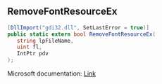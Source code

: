 ## RemoveFontResourceEx

```csharp
[DllImport("gdi32.dll", SetLastError = true)]
public static extern bool RemoveFontResourceEx(
   string lpFileName,
   uint fl,
   IntPtr pdv
);
```

Microsoft documentation: [Link](https://docs.microsoft.com/en-us/windows/win32/api/wingdi/nf-wingdi-removefontresourceexa)
